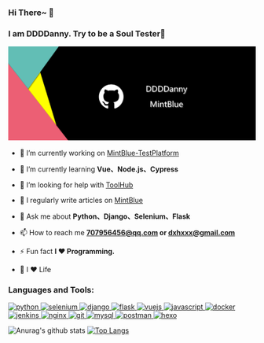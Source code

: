 ### Hi There~ 👋 
### I am DDDDanny. Try to be a Soul Tester👻

![avatar](https://github.com/DDDDanny/DDDDanny/blob/master/D%26%26G.png)
<!--
**DDDDanny/DDDDanny** is a ✨ _special_ ✨ repository because its `README.md` (this file) appears on your GitHub profile.
Here are some ideas to get you started:
-->

- 🔭 I’m currently working on [MintBlue-TestPlatform](https://github.com/DDDDanny/MintBlue-TestPlatform)

- 🌱 I’m currently learning **Vue、Node.js、Cypress**

- 🤝 I’m looking for help with [ToolHub](https://github.com/DDDDanny/ToolHub)

- 📝 I regularly write articles on [MintBlue](https://www.mintblue.top/)

- 💬 Ask me about **Python、Django、Selenium、Flask**

- 📫 How to reach me **707956456@qq.com or dxhxxx@gmail.com**

- ⚡ Fun fact **I ❤️ Programming.**

- 🌈 I :heart: Life


<h3 align="left">Languages and Tools:</h3>
<p align="left"> 
  <a href="https://www.python.org" target="_blank"> 
    <img src="https://www.vectorlogo.zone/logos/python/python-icon.svg" alt="python" width="40" height="40"/>
  </a>
  <a href="https://www.selenium.dev" target="_blank">
    <img src="https://raw.githubusercontent.com/detain/svg-logos/780f25886640cef088af994181646db2f6b1a3f8/svg/selenium-logo.svg" alt="selenium" width="40" height="40"/>
  </a>
  <a href="https://www.djangoproject.com/" target="_blank"> 
    <img src="https://www.vectorlogo.zone/logos/djangoproject/djangoproject-icon.svg" alt="django" width="40" height="40"/> 
  </a> 
  <a href="https://flask.palletsprojects.com/" target="_blank">
    <img src="https://www.vectorlogo.zone/logos/pocoo_flask/pocoo_flask-icon.svg" alt="flask" width="40" height="40"/>
  </a> 
  <a href="https://vuejs.org/" target="_blank"> 
    <img src="https://www.vectorlogo.zone/logos/vuejs/vuejs-icon.svg" alt="vuejs" width="40" height="40"/> 
  </a> 
  <a href="https://developer.mozilla.org/en-US/docs/Web/JavaScript" target="_blank"> 
    <img src="https://www.vectorlogo.zone/logos/javascript/javascript-icon.svg" alt="javascript" width="40" height="40"/> 
  </a> 
  <a href="https://www.docker.com/" target="_blank"> 
    <img src="https://www.vectorlogo.zone/logos/docker/docker-icon.svg" alt="docker" width="40" height="40"/>
  </a> 
  <a href="https://www.jenkins.io" target="_blank"> 
    <img src="https://www.vectorlogo.zone/logos/jenkins/jenkins-icon.svg" alt="jenkins" width="40" height="40"/> 
  </a> 
  <a href="https://www.nginx.com" target="_blank"> 
    <img src="https://www.vectorlogo.zone/logos/nginx/nginx-icon.svg" alt="nginx" width="40" height="40"/>
  </a> 
  <a href="https://git-scm.com/" target="_blank"> 
    <img src="https://www.vectorlogo.zone/logos/git-scm/git-scm-icon.svg" alt="git" width="40" height="40"/> 
  </a>
  <a href="https://www.mysql.com/" target="_blank">
    <img src="https://www.vectorlogo.zone/logos/mysql/mysql-icon.svg" alt="mysql" width="40" height="40"/>
  </a> 
  <a href="https://postman.com" target="_blank"> 
    <img src="https://www.vectorlogo.zone/logos/getpostman/getpostman-icon.svg" alt="postman" width="40" height="40"/> 
  </a> 
  <a href="hexo.io/" target="_blank"> 
    <img src="https://www.vectorlogo.zone/logos/hexoio/hexoio-icon.svg" alt="hexo" width="40" height="40"/>
  </a> 
</p>

  
![Anurag's github stats](https://github-readme-stats.vercel.app/api?username=DDDDanny&hide=contribs,prs&theme=vue&show_icons=true&line_height=30)
[![Top Langs](https://github-readme-stats.vercel.app/api/top-langs/?username=DDDDanny&layout=compact&theme=vue)](https://github.com/anuraghazra/github-readme-stats)
